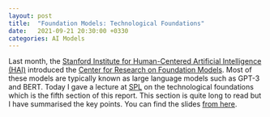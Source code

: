 ```yaml
---
layout: post
title:  "Foundation Models: Technological Foundations"
date:   2021-09-21 20:30:00 +0330
categories: AI Models
---
```

Last month, the [Stanford Institute for Human-Centered Artificial Intelligence (HAI)](https://hai.stanford.edu/) introduced the [Center for Research on Foundation Models](https://crfm.stanford.edu/). Most of these models are typically known as large language models such as GPT-3 and BERT. Today I gave a lecture at [SPL](https://spl.ce.sharif.edu/) on the technological foundations which is the fifth section of this report. This section is quite long to read but I have summarised the key points. You can find the slides [from here](https://github.com/Sharif-SLPL/Lectures/blob/main/2021-09-21/Foundation%20Models%20-%20Technological%20Foundations.pdf).